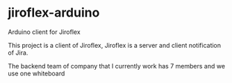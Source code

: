 jiroflex-arduino
================

Arduino client for Jiroflex

This project is a client of Jiroflex, Jiroflex is a server and client notification of Jira.

The backend team of company that I currently work has 7 members and we use one whiteboard